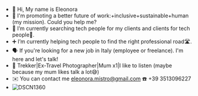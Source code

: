 - 👋 Hi, My name is Eleonora
- 🚀 I'm promoting a better future of work:+inclusive+sustainable+human (my mission). Could you help me? 
- 🔗 I’m currently searching tech people for my clients and clients for tech people🔄️.
- ➕ I’m currently helping tech people to find the right professional road🛣️. 
- 🗣️ If you're looking for a new job in Italy (employee or freelance). I'm here and let's talk!
- 🐾 Trekker|Ex-Travel Photographer|Mum x1|I like to listen (maybe because my mum likes talk a lot😅)
- ✉️ You can contact me eleonora.mistro@gmail.com ☎️ +39 3513096227
- ![DSCN1360](https://github.com/EleonoraMistro/EleonoraMistro/assets/171784445/254631ed-313e-49a1-9644-72e29093c7ab)
<!---
EleonoraMistro/EleonoraMistro is a ✨ special ✨ repository because its `README.md` (this file) appears on your GitHub profile.
You can click the Preview link to take a look at your changes.
--->
